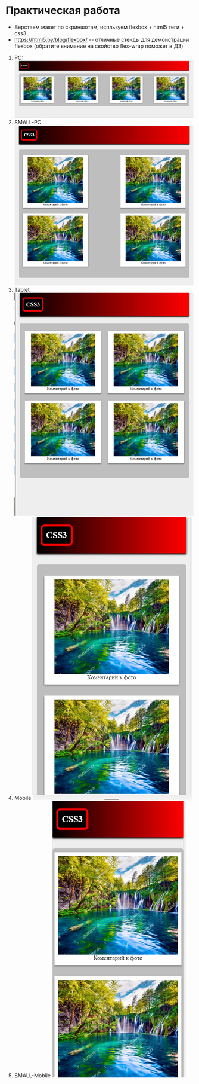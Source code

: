 ﻿# Практическая работа

* Верстаем макет по скриншотам, испльзуем flexbox + html5 теги + сss3 .
* https://html5.by/blog/flexbox/ -- отличные стенды для демонстрации flexbox (обратите внимание на свойство flex-wrap поможет в ДЗ)

1. PC:
 ![Alt Text](001_pc.png)
2. SMALL-PC
 ![Alt Text](002_small-pc.png)
3. Tablet
 ![Alt Text](003_tablet.png)
4. Mobile
 ![Alt Text](004_mobile.png)
5. SMALL-Mobile
 ![Alt Text](005_small-mobile.png)